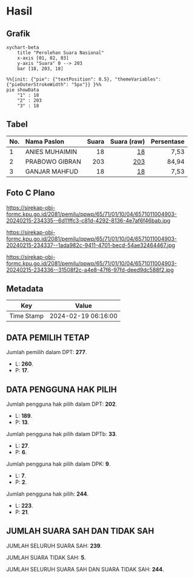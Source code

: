 # Hasil

## Grafik

```mermaid
xychart-beta
    title "Perolehan Suara Nasional"
    x-axis [01, 02, 03]
    y-axis "Suara" 0 --> 203
    bar [18, 203, 18]
```

```mermaid
%%{init: {"pie": {"textPosition": 0.5}, "themeVariables": {"pieOuterStrokeWidth": "5px"}} }%%
pie showData
    "1" : 18
    "2" : 203
    "3" : 18
```

## Tabel

| No. | Nama Paslon    | Suara | Suara (raw) | Persentase |
|:--- |:-------------- | -----:| -----------:| ----------:|
| 1   | ANIES MUHAIMIN | 18    | [18][p-1]   | 7,53       |
| 2   | PRABOWO GIBRAN | 203   | [203][p-2]  | 84,94      |
| 3   | GANJAR MAHFUD  | 18    | [18][p-3]   | 7,53       |


[p-1]: https://github.com/gigit-pemilu/pemilu-2024/blob/main/pilpres/hitung-suara/sub/65-kalimantan-utara/sub/71-kota-tarakan/sub/01-tarakan-barat/sub/1004-karang-balik/sub/903-tps/sub/paslon-1.txt
[p-2]: https://github.com/gigit-pemilu/pemilu-2024/blob/main/pilpres/hitung-suara/sub/65-kalimantan-utara/sub/71-kota-tarakan/sub/01-tarakan-barat/sub/1004-karang-balik/sub/903-tps/sub/paslon-2.txt
[p-3]: https://github.com/gigit-pemilu/pemilu-2024/blob/main/pilpres/hitung-suara/sub/65-kalimantan-utara/sub/71-kota-tarakan/sub/01-tarakan-barat/sub/1004-karang-balik/sub/903-tps/sub/paslon-3.txt

## Foto C Plano

https://sirekap-obj-formc.kpu.go.id/2081/pemilu/ppwp/65/71/01/10/04/6571011004903-20240215-234335--6d11ffc3-c81d-4292-8136-4e7af6f46bab.jpg

https://sirekap-obj-formc.kpu.go.id/2081/pemilu/ppwp/65/71/01/10/04/6571011004903-20240215-234337--1ada982c-9411-4701-becd-54ae32464467.jpg

https://sirekap-obj-formc.kpu.go.id/2081/pemilu/ppwp/65/71/01/10/04/6571011004903-20240215-234336--31508f2c-a4e8-47f6-97fd-deed9dc588f2.jpg


## Metadata

| Key        | Value               |
| ---------- | ------------------- |
| Time Stamp | 2024-02-19 06:16:00 |


## DATA PEMILIH TETAP

Jumlah pemilih dalam DPT: **277**.
 * L: **260**.
 * P: **17**.

## DATA PENGGUNA HAK PILIH

Jumlah pengguna hak pilih dalam DPT: **202**.
 * L: **189**.
 * P: **13**.

Jumlah pengguna hak pilih dalam DPTb: **33**.
 * L: **27**.
 * P: **6**.

Jumlah pengguna hak pilih dalam DPK: **9**.
 * L: **7**.
 * P: **2**.

Jumlah pengguna hak pilih: **244**.
 * L: **223**.
 * P: **21**.

## JUMLAH SUARA SAH DAN TIDAK SAH

JUMLAH SELURUH SUARA SAH: **239**.

JUMLAH SUARA TIDAK SAH: **5**.

JUMLAH SELURUH SUARA SAH DAN SUARA TIDAK SAH: **244**.


